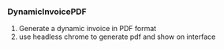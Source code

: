 ### DynamicInvoicePDF
  1. Generate a dynamic invoice in PDF format
  1. use headless chrome to generate pdf and show on interface
